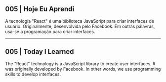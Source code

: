## 005 | Hoje Eu Aprendi

A tecnologia "React" é uma biblioteca JavaScript para criar interfaces de usuário. Originalmente, desenvolvida pelo Facebook. Em outras palavras, usa-se a programação para criar interfaces.

---
## 005 | Today I Learned

The "React" technology is a JavaScript library to create user interfaces. It was originally developed by Facebook. In other words, we use programming skills to develop interfaces.